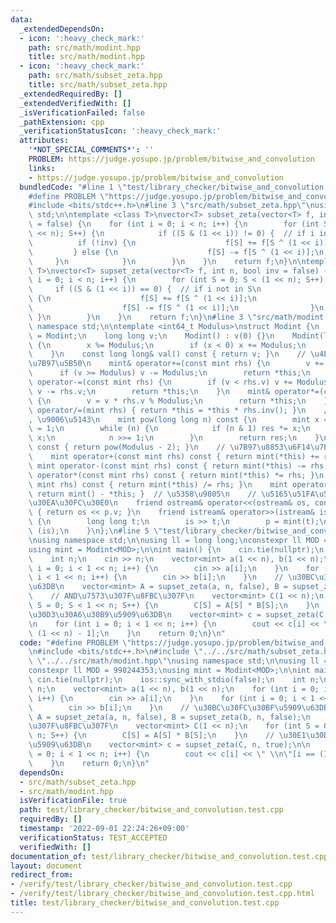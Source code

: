 ```yaml
---
data:
  _extendedDependsOn:
  - icon: ':heavy_check_mark:'
    path: src/math/modint.hpp
    title: src/math/modint.hpp
  - icon: ':heavy_check_mark:'
    path: src/math/subset_zeta.hpp
    title: src/math/subset_zeta.hpp
  _extendedRequiredBy: []
  _extendedVerifiedWith: []
  _isVerificationFailed: false
  _pathExtension: cpp
  _verificationStatusIcon: ':heavy_check_mark:'
  attributes:
    '*NOT_SPECIAL_COMMENTS*': ''
    PROBLEM: https://judge.yosupo.jp/problem/bitwise_and_convolution
    links:
    - https://judge.yosupo.jp/problem/bitwise_and_convolution
  bundledCode: "#line 1 \"test/library_checker/bitwise_and_convolution.test.cpp\"\n\
    #define PROBLEM \"https://judge.yosupo.jp/problem/bitwise_and_convolution\"\n\
    #include <bits/stdc++.h>\n#line 3 \"src/math/subset_zeta.hpp\"\nusing namespace\
    \ std;\n\ntemplate <class T>\nvector<T> subset_zeta(vector<T> f, int n, bool inv\
    \ = false) {\n    for (int i = 0; i < n; i++) {\n        for (int S = 0; S < (1\
    \ << n); S++) {\n            if ((S & (1 << i)) != 0) {  // if i in S\n      \
    \          if (!inv) {\n                    f[S] += f[S ^ (1 << i)];\n       \
    \         } else {\n                    f[S] -= f[S ^ (1 << i)];\n           \
    \     }\n            }\n        }\n    }\n    return f;\n}\n\ntemplate <class\
    \ T>\nvector<T> supset_zeta(vector<T> f, int n, bool inv = false) {\n    for (int\
    \ i = 0; i < n; i++) {\n        for (int S = 0; S < (1 << n); S++) {\n       \
    \     if ((S & (1 << i)) == 0) {  // if i not in S\n                if (!inv)\
    \ {\n                    f[S] += f[S ^ (1 << i)];\n                } else {\n\
    \                    f[S] -= f[S ^ (1 << i)];\n                }\n           \
    \ }\n        }\n    }\n    return f;\n}\n#line 3 \"src/math/modint.hpp\"\nusing\
    \ namespace std;\n\ntemplate <int64_t Modulus>\nstruct Modint {\n    using mint\
    \ = Modint;\n    long long v;\n    Modint() : v(0) {}\n    Modint(long long x)\
    \ {\n        x %= Modulus;\n        if (x < 0) x += Modulus;\n        v = x;\n\
    \    }\n    const long long& val() const { return v; }\n    // \u4EE3\u5165\u6F14\
    \u7B97\u5B50\n    mint& operator+=(const mint rhs) {\n        v += rhs.v;\n  \
    \      if (v >= Modulus) v -= Modulus;\n        return *this;\n    }\n    mint&\
    \ operator-=(const mint rhs) {\n        if (v < rhs.v) v += Modulus;\n       \
    \ v -= rhs.v;\n        return *this;\n    }\n    mint& operator*=(const mint rhs)\
    \ {\n        v = v * rhs.v % Modulus;\n        return *this;\n    }\n    mint&\
    \ operator/=(mint rhs) { return *this = *this * rhs.inv(); }\n    // \u7D2F\u4E57\
    , \u9006\u5143\n    mint pow(long long n) const {\n        mint x = *this, res\
    \ = 1;\n        while (n) {\n            if (n & 1) res *= x;\n            x *=\
    \ x;\n            n >>= 1;\n        }\n        return res;\n    }\n    mint inv()\
    \ const { return pow(Modulus - 2); }\n    // \u7B97\u8853\u6F14\u7B97\u5B50\n\
    \    mint operator+(const mint rhs) const { return mint(*this) += rhs; }\n   \
    \ mint operator-(const mint rhs) const { return mint(*this) -= rhs; }\n    mint\
    \ operator*(const mint rhs) const { return mint(*this) *= rhs; }\n    mint operator/(const\
    \ mint rhs) const { return mint(*this) /= rhs; }\n    mint operator-() const {\
    \ return mint() - *this; }  // \u5358\u9805\n    // \u5165\u51FA\u529B\u30B9\u30C8\
    \u30EA\u30FC\u30E0\n    friend ostream& operator<<(ostream& os, const mint& p)\
    \ { return os << p.v; }\n    friend istream& operator>>(istream& is, mint& p)\
    \ {\n        long long t;\n        is >> t;\n        p = mint(t);\n        return\
    \ (is);\n    }\n};\n#line 5 \"test/library_checker/bitwise_and_convolution.test.cpp\"\
    \nusing namespace std;\n\nusing ll = long long;\nconstexpr ll MOD = 998244353;\n\
    using mint = Modint<MOD>;\n\nint main() {\n    cin.tie(nullptr);\n    ios::sync_with_stdio(false);\n\
    \    int n;\n    cin >> n;\n    vector<mint> a(1 << n), b(1 << n);\n    for (int\
    \ i = 0; i < 1 << n; i++) {\n        cin >> a[i];\n    }\n    for (int i = 0;\
    \ i < 1 << n; i++) {\n        cin >> b[i];\n    }\n    // \u30BC\u30FC\u30BF\u5909\
    \u63DB\n    vector<mint> A = supset_zeta(a, n, false), B = supset_zeta(b, n, false);\n\
    \    // AND\u7573\u307F\u8FBC\u307F\n    vector<mint> C(1 << n);\n    for (int\
    \ S = 0; S < 1 << n; S++) {\n        C[S] = A[S] * B[S];\n    }\n    // \u30E1\
    \u30D3\u30A6\u30B9\u5909\u63DB\n    vector<mint> c = supset_zeta(C, n, true);\n\
    \n    for (int i = 0; i < 1 << n; i++) {\n        cout << c[i] << \" \\n\"[i ==\
    \ (1 << n) - 1];\n    }\n    return 0;\n}\n"
  code: "#define PROBLEM \"https://judge.yosupo.jp/problem/bitwise_and_convolution\"\
    \n#include <bits/stdc++.h>\n#include \"../../src/math/subset_zeta.hpp\"\n#include\
    \ \"../../src/math/modint.hpp\"\nusing namespace std;\n\nusing ll = long long;\n\
    constexpr ll MOD = 998244353;\nusing mint = Modint<MOD>;\n\nint main() {\n   \
    \ cin.tie(nullptr);\n    ios::sync_with_stdio(false);\n    int n;\n    cin >>\
    \ n;\n    vector<mint> a(1 << n), b(1 << n);\n    for (int i = 0; i < 1 << n;\
    \ i++) {\n        cin >> a[i];\n    }\n    for (int i = 0; i < 1 << n; i++) {\n\
    \        cin >> b[i];\n    }\n    // \u30BC\u30FC\u30BF\u5909\u63DB\n    vector<mint>\
    \ A = supset_zeta(a, n, false), B = supset_zeta(b, n, false);\n    // AND\u7573\
    \u307F\u8FBC\u307F\n    vector<mint> C(1 << n);\n    for (int S = 0; S < 1 <<\
    \ n; S++) {\n        C[S] = A[S] * B[S];\n    }\n    // \u30E1\u30D3\u30A6\u30B9\
    \u5909\u63DB\n    vector<mint> c = supset_zeta(C, n, true);\n\n    for (int i\
    \ = 0; i < 1 << n; i++) {\n        cout << c[i] << \" \\n\"[i == (1 << n) - 1];\n\
    \    }\n    return 0;\n}\n"
  dependsOn:
  - src/math/subset_zeta.hpp
  - src/math/modint.hpp
  isVerificationFile: true
  path: test/library_checker/bitwise_and_convolution.test.cpp
  requiredBy: []
  timestamp: '2022-09-01 22:24:26+09:00'
  verificationStatus: TEST_ACCEPTED
  verifiedWith: []
documentation_of: test/library_checker/bitwise_and_convolution.test.cpp
layout: document
redirect_from:
- /verify/test/library_checker/bitwise_and_convolution.test.cpp
- /verify/test/library_checker/bitwise_and_convolution.test.cpp.html
title: test/library_checker/bitwise_and_convolution.test.cpp
---
```

